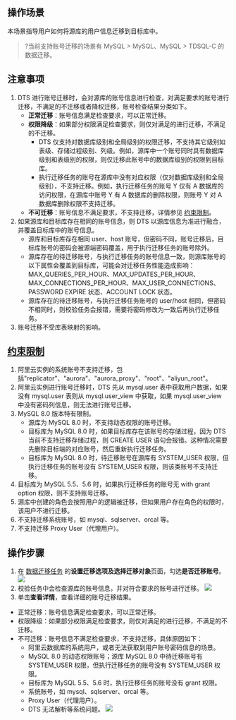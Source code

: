 
## 操作场景
本场景指导用户如何将源库的用户信息迁移到目标库中。
>?当前支持账号迁移的场景有 MySQL > MySQL、MySQL > TDSQL-C 的数据迁移。

## 注意事项
1. DTS 进行账号迁移时，会对源库的账号信息进行检查，对满足要求的账号进行迁移，不满足的不迁移或者降权迁移，账号检查结果分类如下。
   - **正常迁移**：账号信息满足检查要求，可以正常迁移。  
   - **权限降级**：如果部分权限满足检查要求，则仅对满足的进行迁移，不满足的不迁移。   
     - DTS 仅支持对数据库级别和全局级别的权限迁移，不支持其它级别如表级、存储过程级别、列级。例如，源库中一个账号同时具有数据库级别和表级别的权限，则仅迁移此账号中的数据库级别的权限到目标库。    
     - 执行迁移任务的账号在源库中没有对应权限（仅对数据库级别和全局级别），不支持迁移。例如，执行迁移任务的账号 Y 仅有 A 数据库的访问权限，在源库中账号 Y 有 A 数据库的删除权限，则账号 Y 对 A 数据库删除权限不支持迁移。
   - **不可迁移**：账号信息不满足要求，不支持迁移，详情参见 [约束限制](#1)。
2. 如果源库和目标库存在相同的账号信息，则 DTS 以源库信息为准进行融合，并覆盖目标库中的账号信息。
   - 源库和目标库存在相同 user、host 账号，但密码不同，账号迁移后，目标库账号的密码会被源端密码覆盖，用于执行迁移任务的账号除外。
   - 源库存在的待迁移账号，与执行迁移任务的账号信息一致，则源库账号的以下属性会覆盖到目标库，可能会对迁移任务性能造成影响：MAX_QUERIES_PER_HOUR、MAX_UPDATES_PER_HOUR、MAX_CONNECTIONS_PER_HOUR、MAX_USER_CONNECTIONS、PASSWORD EXPIRE 状态、ACCOUNT LOCK 状态。
   - 源库存在的待迁移账号，与执行迁移任务账号的 user/host 相同，但密码不相同时，则校验任务会报错，需要将密码修改为一致后再执行迁移任务。
3. 账号迁移不受库表映射的影响。

## [约束限制](id:1)
1. 阿里云实例的系统账号不支持迁移，包括"replicator"、"aurora"、"aurora_proxy"、"root"、"aliyun_root"。  
2. 阿里云实例进行账号迁移时，DTS 先从 mysql.user 表中获取用户数据，如果没有 mysql.user 表则从 mysql.user_view 中获取，如果 mysql.user_view 中没有密码列信息，则无法进行账号迁移。 
3. MySQL 8.0 版本特有限制。
   - 源库为 MySQL 8.0 时，不支持动态权限的账号迁移。    
   - 目标库为 MySQL 8.0 时，如果目标库存在该账号的存储过程，因为 DTS 当前不支持迁移存储过程，则 CREATE USER 语句会报错。这种情况需要先删除目标端的对应账号，然后重新执行迁移任务。
   - 目标库为 MySQL 8.0 时，待迁移账号在源库有 SYSTEM_USER 权限，但执行迁移任务的账号没有 SYSTEM_USER 权限，则该类账号不支持迁移。
4. 目标库为 MySQL 5.5、5.6 时，如果执行迁移任务的账号无 with grant option 权限，则不支持账号迁移。
5. 源库中创建的角色会按照用户的逻辑被迁移，但如果用户存在角色的权限时，该用户不进行迁移。
6. 不支持迁移系统账号，如 mysql、sqlserver、orcal 等。 
7. 不支持迁移 Proxy User（代理用户）。

## 操作步骤
1. 在 [数据迁移任务](https://console.cloud.tencent.com/dts/migration) 的**设置迁移选项及选择迁移对象**页面，勾选**是否迁移账号**。
![](https://qcloudimg.tencent-cloud.cn/raw/3561b68b040ae0bd747ef769745e0cbe.png)
2. 校验任务中会检查源库的账号信息，并对符合要求的账号进行迁移。
![](https://qcloudimg.tencent-cloud.cn/raw/99697d83ced516835cba2c89d743021e.png)
3. 单击**查看详情**，查看详细的账号迁移结果。
 - 正常迁移：账号信息满足检查要求，可以正常迁移。  
 - 权限降级：如果部分权限满足检查要求，则仅对满足的进行迁移，不满足的不迁移。
 - 不可迁移：账号信息不满足检查要求，不支持迁移，具体原因如下：
    - 阿里云数据库的系统用户，或者无法获取到用户账号密码信息的场景。
    - MySQL 8.0 的动态权限账号；源库 MySQL 8.0 中待迁移账号有 SYSTEM_USER 权限，但执行迁移任务的账号没有 SYSTEM_USER 权限。
    - 目标库为 MySQL 5.5、5.6 时，执行迁移任务的账号没有 grant 权限。
    - 系统账号，如 mysql、sqlserver、orcal 等。 
    - Proxy User（代理用户）。
    - DTS 无法解析等系统问题。
![](https://qcloudimg.tencent-cloud.cn/raw/e80aca3f75db4a41345b416f3c928842.png)
    
